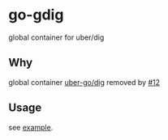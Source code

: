 # go-gdig
global container for uber/dig

## Why
global container [uber-go/dig](https://github.com/uber-go/dig) removed by [#12](https://github.com/uber-go/dig/pull/12)

## Usage
see [example](./example/main.go).
